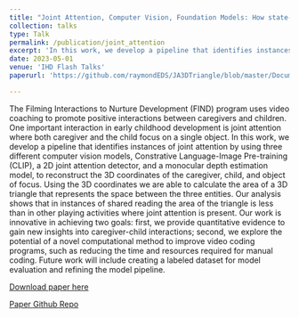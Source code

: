 ```yaml
---
title: "Joint Attention, Computer Vision, Foundation Models: How state-of-the-art AI approaches can analyze instances of early childhood development"
collection: talks
type: Talk
permalink: /publication/joint_attention
excerpt: 'In this work, we develop a pipeline that identifies instances of joint attention by using three different computer vision models, Constrative Language-Image Pre-training (CLIP), a 2D joint attention detector, and a monocular depth estimation model, to reconstruct the 3D coordinates of the caregiver, child, and object of focus.'
date: 2023-05-01
venue: 'IHD Flash Talks'
paperurl: 'https://github.com/raymondEDS/JA3DTriangle/blob/master/Documents/Paper.pdf'

---
```

The Filming Interactions to Nurture Development (FIND) program uses video coaching to promote positive interactions between caregivers and children. One important interaction in early childhood development is joint attention where both caregiver and the child focus on a single object. In this work, we develop a pipeline that identifies instances of joint attention by using three different computer vision models, Constrative Language-Image Pre-training (CLIP), a 2D joint attention detector, and a monocular depth estimation model, to reconstruct the 3D coordinates of the caregiver, child, and object of focus. Using the 3D coordinates we are able to calculate the area of a 3D triangle that represents the space between the three entities. Our analysis shows that in instances of shared reading the area of the triangle is less than in other playing activities where joint attention is present. Our work is innovative in achieving two goals: first, we provide quantitative evidence to gain new insights into caregiver-child interactions; second, we explore the potential of a novel computational method to improve video coding programs, such as reducing the time and resources required for manual coding. Future work will include creating a labeled dataset for model evaluation and refining the model pipeline.

[Download paper here](https://github.com/raymondEDS/JA3DTriangle/blob/master/Documents/Paper.pdf)

[Paper Github Repo](https://github.com/raymondEDS/JA3DTriangle/tree/master)

